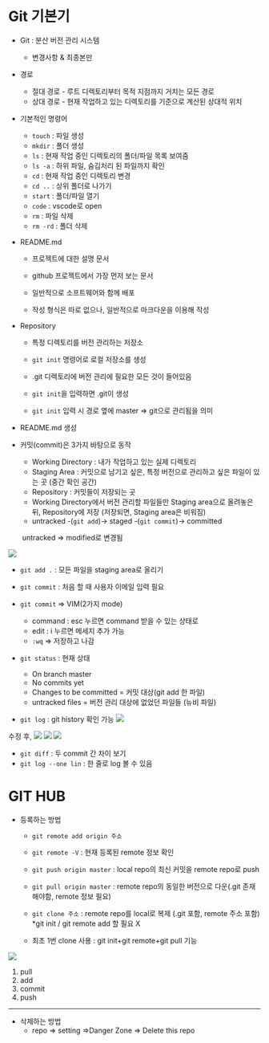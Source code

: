 # Git 기본기

* Git : 분산 버전 관리 시스템
  
  * 변경사항 & 최종본만

* 경로
  
  * 절대 경로 - 루트 디렉토리부터 목적 지점까지 거치는 모든 경로
  * 상대 경로 - 현재 작업하고 있는 디렉토리를 기준으로 계산된 상대적 위치

* 기본적인 명령어
  
  * `touch` : 파일 생성
  * `mkdir` : 폴더 생성
  * `ls` : 현재 작업 중인 디렉토리의 폴더/파일 목록 보여줌
  * `ls -a` : 하위 파일, 숨김처리 된 파일까지 확인
  * `cd` : 현재 작업 중인 디렉토리 변경 
  * `cd ..` : 상위 폴더로 나가기
  * `start` : 폴더/파일 열기
  * `code` : vscode로 open
  * `rm` : 파일 삭제
  * `rm -rd` : 폴더 삭제

* README.md
  
  * 프로젝트에 대한 설명 문서
  
  * github 프로젝트에서 가장 먼저 보는 문서
  
  * 일반적으로 소프트웨어와 함께 배포
  
  * 작성 형식은 따로 없으나, 일반적으로 마크다운을 이용해 작성

* Repository
  
  * 특정 디렉토리를 버전 관리하는 저장소
  
  * `git init` 명령어로 로컬 저장소를 생성
  
  * .git 디렉토리에 버전 관리에 필요한 모든 것이 들어있음
  
  * `git init`을 입력하면 .git이 생성
  
  * `git init` 입력 시 경로 옆에 master => git으로 관리됨을 의미

* README.md 생성

* 커밋(commit)은 3가지 바탕으로 동작
  
  * Working Directory : 내가 작업하고 있는 실제 디렉토리
  * Staging Area : 커밋으로 남기고 싶은, 특정 버전으로 관리하고 싶은 파일이 있는 곳 (중간 확인 공간)
  * Repository : 커밋들이 저장되는 곳 
  * Working Directory에서 버전 관리할 파일들만 Staging area으로 올려놓은 뒤, Repository에 저장 (저장되면, Staging area은 비워짐)
  * untracked -(`git add`)-> staged -(`git commit`)-> committed
  
  ​       untracked => modified로 변경됨

![](img/image-20220715141015211.png)

* `git add .` : 모든 파일을 staging area로 올리기
* `git commit` : 처음 할 때 사용자 이메일 입력 필요
* `git commit` => VIM(2가지 mode)
  * command : esc 누르면 command 받을 수 있는 상태로
  * edit : i 누르면 메세지 추가 가능
  * `:wq` => 저장하고 나감 

* `git status` : 현재 상태 
  
  * On branch master
  * No commits yet
  * Changes to be committed = 커밋 대상(git add 한 파일)
  * untracked files = 버전 관리 대상에 없었던 파일들 (뉴비 파일)

* `git log` : git history 확인 가능
  ![](img/image-20220715142926417.png)

수정 후,
![](img/image-20220715144150473.png)
![](img/image-20220715144220821.png)
![](img/image-20220715144237390.png)

* `git diff` : 두 commit 간 차이 보기
* `git log --one lin` : 한 줄로 log 볼 수 있음

# GIT HUB

* 등록하는 방법
  
  * `git remote add origin 주소`
  
  * `git remote -V` : 현재 등록된 remote 정보 확인
  
  * `git push origin master` : local repo의 최신 커밋을 remote repo로 push
  
  * `git pull origin master` : remote repo의 동일한 버전으로 다운(.git 존재해야함, remote 정보 필요)
  
  * `git clone 주소` : remote repo를 local로 복제 (.git 포함, remote 주소 포함)    *git init / git remote add 할 필요 X
  
  * 최초 1번 clone 사용 : git init+git remote+git pull 기능

![](img/image-20220715151248832.png)

    

1. pull
2. add
3. commit
4. push

-------



* 삭제하는 방법
  * repo => setting =>Danger Zone => Delete this repo

